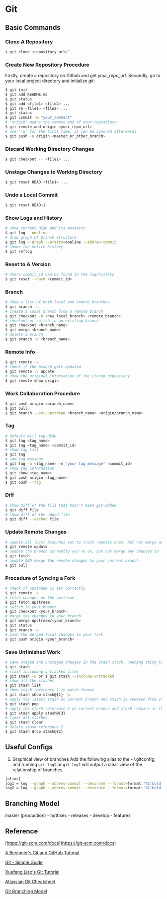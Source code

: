 # Git

## Basic Commands

### Clone A Repository

```sh
$ git clone <repository_url>`
```

### Create New Repository Procedure

Firstly, create a repository on Github and get *your_repo_url*. Secondly, go to your local project directory and initialize *git*:

```sh
$ git init
$ git add README.md
$ git status
$ git add <file1> <file2> ...
$ git rm <file1> <file2> ...
$ git status
$ git commit -m "your_comment"
# 'origin' means the remote end of your repository
$ git remote add origin <your_repo_url>
# use '-u' for the first time, it can be ignored afterwards
$ git push -u origin <master_or_other_branch>
```

### Discard Working Directory Changes

```sh
$ git checkout -- <file1> ...
```

### Unstage Changes to Working Directory

```sh
$ git reset HEAD <file1> ...
```

### Undo a Local Commit

```sh
$ git reset HEAD~1
```

### Show Logs and History

```sh
# show current HEAD and its ancestry
$ git log --oneline
# draw graph of branch structure
$ git log --graph --pretty=oneline --abbrev-commit
# shows the entire history
$ git reflog
```

### Reset to A Version

```sh
# where commit_id can be found in the log/history
$ git reset --hard <commit_id>
```

### Branch

```sh
# show a list of both local and remote branches
$ git branch -a
# create a local branch from a remote branch
$ git checkout -b <new_local_branch> <remote_branch>
# checkout or switch to an existing branch
$ git checkout <branch_name>
$ git merge <branch_name>
# delete a branch
$ git branch -d <branch_name>
```

### Remote Info

```sh
$ git remote -v
# check if the branch gets updated
$ git remote -v update
# show the original information of the cloned repository
$ git remote show origin
```

### Work Collaboration Procedure

```sh
$ git push origin <branch_name>
$ git pull
$ git branch --set-upstream <branch_name> <origin/branch_name>
```

### Tag

```sh
# default will tag HEAD
$ git tag <tag_name>
$ git tag <tag_name> <commit_id>
# show tag list
$ git tag
# add tag message
$ git tag -a <tag_name> -m "your tag message" <commit_id>
# show tag information
$ git show <tag_name>
$ git push origin <tag_name>
$ git push --tag
```

### Diff

```sh
# show diff of the file that hasn't been git-added
$ git diff file
# show diff of the added file
$ git diff --cached file
```

### Update Remote Changes

```sh
# update all local branches set to track remotes ones, but not merge any changes in
$ git remote update
# update the branch currently you're on, but not merge any changes in
$ git fetch
# update AND merge the remote changes to your current branch
$ git pull
```

### Procedure of Syncing a Fork

```sh
# check if upstream is set correctly
$ git remote -v
# fetch changes on the upstream
$ git fetch upstream
# switch to your branch
$ git checkout <your_branch>
# merge the changes to your branch
$ git merge upstream/<your_branch>
$ git status
$ git branch -a
# push the merged local changes to your fork
$ git push origin <your_branch>
```

### Save Unfinished Work

```sh
# save staged and unstaged changes in the stash stack, undoing thing to the latest commit
$ git stash
# stash including untracked files
$ git stash -u or $ git stash --include-untracked
# show all the stashes
$ git stash list
# show stash reference 1 in patch format
$ git stash show stash@{1} -p
# apply the latest stash on current branch and stash is removed from stack
$ git stash pop
# apply the stash reference 3 on current branch and stash remains in the stack
$ git stash apply stash@{3}
# clear all stashes
$ git stash clear
# delete stash reference 2
$ git stash drop stash@{2}
```

## Useful Configs

1. Graphical view of branches
Add the following alias to the ~/.gitconfig, and running `git log1` or `git log2` will output a clear view of the relationship of branches.

```sh
[alias]
log1 = log --graph --abbrev-commit --decorate --format=format:'%C(bold blue)%h%C(reset) - %C(bold green)(%ar)%C(reset) %C(white)%s%C(reset) %C(dim white)- %an%C(reset)%C(bold yellow)%d%C(reset)' --all
log2 = log --graph --abbrev-commit --decorate --format=format:'%C(bold blue)%h%C(reset) - %C(bold cyan)%aD%C(reset) %C(bold green)(%ar)%C(reset)%C(bold yellow)%d%C(reset)%n''%C(white)%s%C(reset) %C(dim white)- %an%C(reset)' --all
```

## Branching Model

master (production) - hotfixes - releases - develop - features

## Reference

[https://git-scm.com/docs](https://git-scm.com/docs)

[A Beginner's Git and GitHub Tutorial](https://blog.udacity.com/2015/06/a-beginners-git-github-tutorial.html)

[Git - Simple Guide](http://rogerdudler.github.io/git-guide/)

[Xuefeng Liao's Git Tutorial](https://www.liaoxuefeng.com/wiki/0013739516305929606dd18361248578c67b8067c8c017b000)

[Atlassian Git Cheatsheet](https://www.atlassian.com/git/tutorials/atlassian-git-cheatsheet)

[Git Branching Model](https://nvie.com/posts/a-successful-git-branching-model/)
